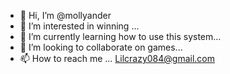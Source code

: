 - 👋 Hi, I’m @mollyander
- 👀 I’m interested in winning
 ...
- 🌱 I’m currently learning how to use this system...
- 💞️ I’m looking to collaborate on games...
- 📫 How to reach me ...
Lilcrazy084@gmail.com 
<!---
mollyander/mollyander is a ✨ special ✨ repository because its `README.md` (this file) appears on your GitHub profile.
You can click the Preview link to take a look at your changes.
--->
